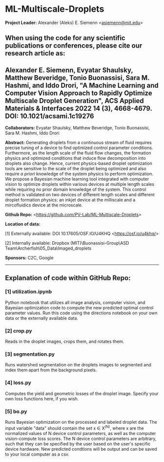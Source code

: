 # ML-Multiscale-Droplets

**Project Leader:** Alexander (Aleks) E. Siemenn \<<asiemenn@mit.edu>\>

## When using the code for any scientific publications or conferences, please cite our research article as:

## **Alexander E. Siemenn, Evyatar Shaulsky, Matthew Beveridge, Tonio Buonassisi, Sara M. Hashmi, and Iddo Drori, "A Machine Learning and Computer Vision Approach to Rapidly Optimize Multiscale Droplet Generation", ACS Applied Materials & Interfaces 2022 14 (3), 4668-4679. DOI: 10.1021/acsami.1c19276**

**Collaborators:** Evyatar Shaulsky, Matthew Beveridge, Tonio Buonassisi, Sara M. Hashmi, Iddo Drori

**Abstract:** Generating droplets from a continuous stream of fluid requires precise tuning of a device to find optimized control parameter conditions. Furthermore, as the length scale of the fluid flow changes, the formation physics and optimized conditions that induce flow decomposition into droplets also change. Hence, current physics-based droplet optimization tools are sensitive to the scale of the droplet being optimized and also require _a priori_ knowledge of the system physics to perform optimization. We propose a Bayesian machine learning tool integrated with computer vision to optimize droplets within various devices at multiple length scales while requiring no prior domain knowledge of the system. This control method is validated on two devices of different length scales and different droplet formation physics: an inkjet device at the milliscale and a mircofluidics device at the microscale.

**Github Repo:** \<<https://github.com/PV-Lab/ML-Multiscale-Droplets>\>

**Location of data:**

[1] Externally available: DOI 10.17605/OSF.IO/U4KHQ \<<https://osf.io/u4khq/>\>

[2] Internally available: Dropbox (MIT)\Buonassisi-Group\ASD Team\Archerfish\05_Data\Imaged_droplets

**Sponsors:** C2C, Google

*******

## Explanation of code within GitHub Repo:

### [1] utilization.ipynb
Python notebook that utilizes all image analysis, computer vision, and Bayesian optimization code to compute the new predicted optimal control parameter values. Run this code using the directions notebook on your own data or the externally available data.

### [2] crop.py
Reads in the droplet images, crops them, and rotates them.

### [3] segmentation.py
Runs watershed segmentation on the droplets images to segmented and index them apart from the background pixels.

### [4] loss.py
Computes the yield and geometric losses of the droplet image. Specify your own loss functions here, if you wish.

### [5] bo.py
Runs Bayesian optimization on the processed and labeled droplet data. The input variable "data" should contain the set x &#8712; X<sup>(N)</sup>, where x are the normalized values of N device control parameters, as well as the computer vision-compute loss scores. The N device control parameters are arbitrary, such that they can be specified by the user based on the user's specific device hardware. New predicted condtions will be output and can be saved to your local computer as a csv.
